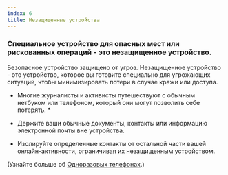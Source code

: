 ```yaml
---
index: 6
title: Незащищенные устройства
---
```

### Специальное устройство для опасных мест или рискованных операций - это незащищенное устройство.

Безопасное устройство защищено от угроз. Незащищенное устройство - это устройство, которое вы готовите специально для угрожающих ситуаций, чтобы минимизировать потери в случае кражи или доступа.

* Многие журналисты и активисты путешествуют с обычным нетбуком или телефоном, который они могут позволить себе потерять. *

*   Держите ваши обычные документы, контакты или информацию электронной почты вне устройства.
* Изолируйте определенные контакты от остальной части вашей онлайн-активности, ограничивая их незащищенным устройством.

(Узнайте больше об [Одноразовых телефонах](umbrella://communications/mobile-phones/beginner/s_burner-phones.md).)